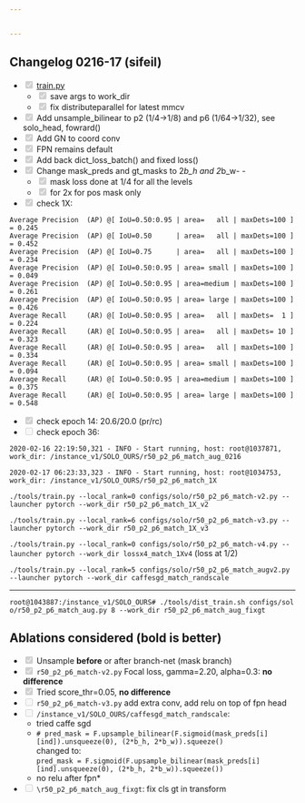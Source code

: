 ```yaml
---


---
```


<h2 id="changelog-0216-17-sifeil">Changelog 0216-17 (sifeil)</h2>
<ul>
<li class="task-list-item"><input type="checkbox" class="task-list-item-checkbox" checked="true" disabled=""> <a href="http://train.py">train.py</a>
<ul>
<li class="task-list-item"><input type="checkbox" class="task-list-item-checkbox" checked="true" disabled=""> save args to work_dir</li>
<li class="task-list-item"><input type="checkbox" class="task-list-item-checkbox" checked="true" disabled=""> fix distributeparallel for latest mmcv</li>
</ul>
</li>
<li class="task-list-item"><input type="checkbox" class="task-list-item-checkbox" checked="true" disabled=""> Add unsample_bilinear to p2 (1/4-&gt;1/8) and p6 (1/64-&gt;1/32), see solo_head, fowrard()</li>
<li class="task-list-item"><input type="checkbox" class="task-list-item-checkbox" checked="true" disabled=""> Add GN to coord conv</li>
<li class="task-list-item"><input type="checkbox" class="task-list-item-checkbox" checked="true" disabled=""> FPN remains default</li>
<li class="task-list-item"><input type="checkbox" class="task-list-item-checkbox" checked="true" disabled=""> Add back dict_loss_batch() and fixed loss()</li>
<li class="task-list-item"><input type="checkbox" class="task-list-item-checkbox" checked="true" disabled=""> Change mask_preds and gt_masks to 2<em>b_h and 2</em>b_w- -
<ul>
<li class="task-list-item"><input type="checkbox" class="task-list-item-checkbox" checked="true" disabled=""> mask loss done at 1/4 for all the levels</li>
<li class="task-list-item"><input type="checkbox" class="task-list-item-checkbox" checked="true" disabled=""> for 2x for pos mask only</li>
</ul>
</li>
<li class="task-list-item"><input type="checkbox" class="task-list-item-checkbox" checked="true" disabled=""> check 1X:</li>
</ul>
<pre><code>Average Precision  (AP) @[ IoU=0.50:0.95 | area=   all | maxDets=100 ] = 0.245
Average Precision  (AP) @[ IoU=0.50      | area=   all | maxDets=100 ] = 0.452
Average Precision  (AP) @[ IoU=0.75      | area=   all | maxDets=100 ] = 0.234
Average Precision  (AP) @[ IoU=0.50:0.95 | area= small | maxDets=100 ] = 0.049
Average Precision  (AP) @[ IoU=0.50:0.95 | area=medium | maxDets=100 ] = 0.261
Average Precision  (AP) @[ IoU=0.50:0.95 | area= large | maxDets=100 ] = 0.426
Average Recall     (AR) @[ IoU=0.50:0.95 | area=   all | maxDets=  1 ] = 0.224
Average Recall     (AR) @[ IoU=0.50:0.95 | area=   all | maxDets= 10 ] = 0.323
Average Recall     (AR) @[ IoU=0.50:0.95 | area=   all | maxDets=100 ] = 0.334
Average Recall     (AR) @[ IoU=0.50:0.95 | area= small | maxDets=100 ] = 0.094
Average Recall     (AR) @[ IoU=0.50:0.95 | area=medium | maxDets=100 ] = 0.375
Average Recall     (AR) @[ IoU=0.50:0.95 | area= large | maxDets=100 ] = 0.548
</code></pre>
<ul>
<li class="task-list-item"><input type="checkbox" class="task-list-item-checkbox" checked="true" disabled=""> check epoch 14: 20.6/20.0 (pr/rc)</li>
<li class="task-list-item"><input type="checkbox" class="task-list-item-checkbox" disabled=""> check epoch 36:</li>
</ul>
<p><code>2020-02-16 22:19:50,321 - INFO - Start running, host: root@1037871, work_dir: /instance_v1/SOLO_OURS/r50_p2_p6_match_aug_0216</code></p>
<p><code>2020-02-17 06:23:33,323 - INFO - Start running, host: root@1034753, work_dir: /instance_v1/SOLO_OURS/r50_p2_p6_match_1X</code></p>
<p><code>./tools/train.py --local_rank=0 configs/solo/r50_p2_p6_match-v2.py --launcher pytorch --work_dir r50_p2_p6_match_1X_v2</code></p>
<p><code>./tools/train.py --local_rank=6 configs/solo/r50_p2_p6_match-v3.py --launcher pytorch --work_dir r50_p2_p6_match_1X_v3</code></p>
<p><code>./tools/train.py --local_rank=0 configs/solo/r50_p2_p6_match-v4.py --launcher pytorch --work_dir lossx4_match_1Xv4</code> (loss at 1/2)</p>
<p><code>./tools/train.py --local_rank=5 configs/solo/r50_p2_p6_match_augv2.py --launcher pytorch --work_dir caffesgd_match_randscale</code></p>
<hr>
<p><code>root@1043887:/instance_v1/SOLO_OURS# ./tools/dist_train.sh configs/sol o/r50_p2_p6_match_aug.py 8 --work_dir r50_p2_p6_match_aug_fixgt</code></p>
<h2 id="ablations-considered-bold-is-better">Ablations considered (bold is better)</h2>
<ul>
<li class="task-list-item"><input type="checkbox" class="task-list-item-checkbox" checked="true" disabled=""> Unsample <strong>before</strong> or after branch-net (mask branch)</li>
<li class="task-list-item"><input type="checkbox" class="task-list-item-checkbox" checked="true" disabled="">  <code>r50_p2_p6_match-v2.py</code> Focal loss, gamma=2.20, alpha=0.3:  <strong>no difference</strong></li>
<li class="task-list-item"><input type="checkbox" class="task-list-item-checkbox" checked="true" disabled="">  Tried score_thr=0.05, <strong>no difference</strong></li>
<li class="task-list-item"><input type="checkbox" class="task-list-item-checkbox" disabled=""> <code>r50_p2_p6_match-v3.py</code> add extra conv, add relu on top of fpn head</li>
<li class="task-list-item"><input type="checkbox" class="task-list-item-checkbox" disabled=""> <code>/instance_v1/SOLO_OURS/caffesgd_match_randscale</code>:
<ul>
<li>tried caffe sgd</li>
<li><code># pred_mask = F.upsample_bilinear(F.sigmoid(mask_preds[i][ind]).unsqueeze(0), (2*b_h, 2*b_w)).squeeze()</code><br>
changed to:<br>
<code>pred_mask = F.sigmoid(F.upsample_bilinear(mask_preds[i][ind].unsqueeze(0), (2*b_h, 2*b_w)).squeeze())</code></li>
<li>no relu after fpn*</li>
</ul>
</li>
<li class="task-list-item"><input type="checkbox" class="task-list-item-checkbox" disabled=""> <code>\r50_p2_p6_match_aug_fixgt</code>: fix cls gt in transform</li>
</ul>

